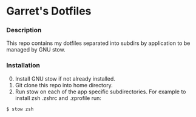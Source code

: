 # Garret's Dotfiles

### Description
This repo contains my dotfiles separated into subdirs by application to be managed by GNU stow.

### Installation
0. Install GNU stow if not already installed.
1. Git clone this repo into home directory.
2. Run stow on each of the app specific subdirectories. For example to install zsh .zshrc and .zprofile run:
```
$ stow zsh
```
